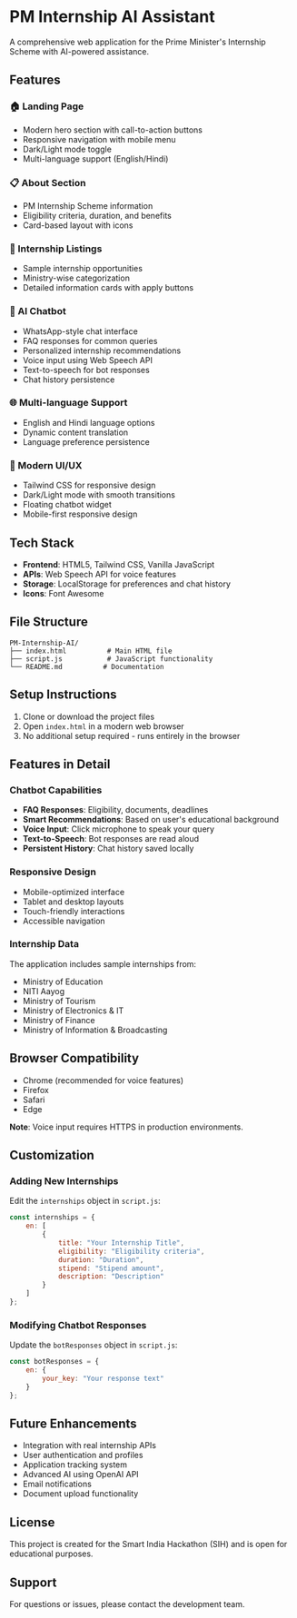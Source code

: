 # PM Internship AI Assistant

A comprehensive web application for the Prime Minister's Internship Scheme with AI-powered assistance.

## Features

### 🏠 Landing Page
- Modern hero section with call-to-action buttons
- Responsive navigation with mobile menu
- Dark/Light mode toggle
- Multi-language support (English/Hindi)

### 📋 About Section
- PM Internship Scheme information
- Eligibility criteria, duration, and benefits
- Card-based layout with icons

### 💼 Internship Listings
- Sample internship opportunities
- Ministry-wise categorization
- Detailed information cards with apply buttons

### 🤖 AI Chatbot
- WhatsApp-style chat interface
- FAQ responses for common queries
- Personalized internship recommendations
- Voice input using Web Speech API
- Text-to-speech for bot responses
- Chat history persistence

### 🌐 Multi-language Support
- English and Hindi language options
- Dynamic content translation
- Language preference persistence

### 🎨 Modern UI/UX
- Tailwind CSS for responsive design
- Dark/Light mode with smooth transitions
- Floating chatbot widget
- Mobile-first responsive design

## Tech Stack

- **Frontend**: HTML5, Tailwind CSS, Vanilla JavaScript
- **APIs**: Web Speech API for voice features
- **Storage**: LocalStorage for preferences and chat history
- **Icons**: Font Awesome

## File Structure

```
PM-Internship-AI/
├── index.html          # Main HTML file
├── script.js           # JavaScript functionality
└── README.md          # Documentation
```

## Setup Instructions

1. Clone or download the project files
2. Open `index.html` in a modern web browser
3. No additional setup required - runs entirely in the browser

## Features in Detail

### Chatbot Capabilities
- **FAQ Responses**: Eligibility, documents, deadlines
- **Smart Recommendations**: Based on user's educational background
- **Voice Input**: Click microphone to speak your query
- **Text-to-Speech**: Bot responses are read aloud
- **Persistent History**: Chat history saved locally

### Responsive Design
- Mobile-optimized interface
- Tablet and desktop layouts
- Touch-friendly interactions
- Accessible navigation

### Internship Data
The application includes sample internships from:
- Ministry of Education
- NITI Aayog
- Ministry of Tourism
- Ministry of Electronics & IT
- Ministry of Finance
- Ministry of Information & Broadcasting

## Browser Compatibility

- Chrome (recommended for voice features)
- Firefox
- Safari
- Edge

**Note**: Voice input requires HTTPS in production environments.

## Customization

### Adding New Internships
Edit the `internships` object in `script.js`:

```javascript
const internships = {
    en: [
        {
            title: "Your Internship Title",
            eligibility: "Eligibility criteria",
            duration: "Duration",
            stipend: "Stipend amount",
            description: "Description"
        }
    ]
};
```

### Modifying Chatbot Responses
Update the `botResponses` object in `script.js`:

```javascript
const botResponses = {
    en: {
        your_key: "Your response text"
    }
};
```

## Future Enhancements

- Integration with real internship APIs
- User authentication and profiles
- Application tracking system
- Advanced AI using OpenAI API
- Email notifications
- Document upload functionality

## License

This project is created for the Smart India Hackathon (SIH) and is open for educational purposes.

## Support

For questions or issues, please contact the development team.